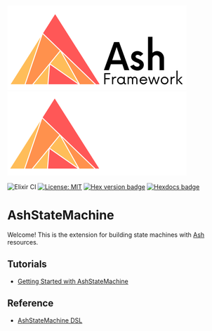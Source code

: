 ![Logo](https://github.com/ash-project/ash/blob/main/logos/cropped-for-header-black-text.png?raw=true#gh-light-mode-only)
![Logo](https://github.com/ash-project/ash/blob/main/logos/cropped-for-header-white-text.png?raw=true#gh-dark-mode-only)

![Elixir CI](https://github.com/ash-project/ash_state_machine/workflows/CI/badge.svg)
[![License: MIT](https://img.shields.io/badge/License-MIT-yellow.svg)](https://opensource.org/licenses/MIT)
[![Hex version badge](https://img.shields.io/hexpm/v/ash_state_machine.svg)](https://hex.pm/packages/ash_state_machine)
[![Hexdocs badge](https://img.shields.io/badge/docs-hexdocs-purple)](https://hexdocs.pm/ash_state_machine)

# AshStateMachine

Welcome! This is the extension for building state machines with [Ash](https://hexdocs.pm/ash_state_machine) resources.

## Tutorials

- [Getting Started with AshStateMachine](documentation/tutorials/getting-started-with-ash-state-machine.md)

## Reference

- [AshStateMachine DSL](documentation/dsls/DSL:-AshStateMachine.md)
